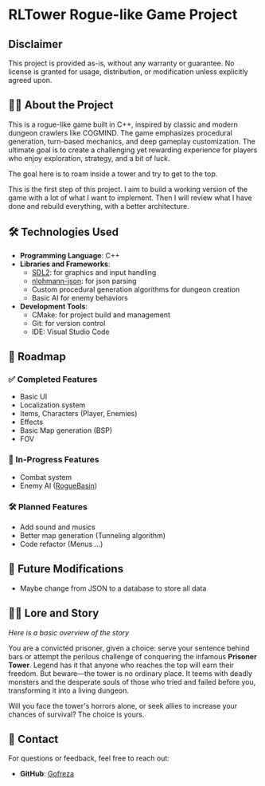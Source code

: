 # RLTower Rogue-like Game Project

## Disclaimer

This project is provided as-is, without any warranty or guarantee. No license is granted for usage, distribution, or modification unless explicitly agreed upon.


## 🧙‍♂️ About the Project

This is a rogue-like game built in C++, inspired by classic and modern dungeon crawlers like COGMIND. The game emphasizes procedural generation, turn-based mechanics, and deep gameplay customization. The ultimate goal is to create a challenging yet rewarding experience for players who enjoy exploration, strategy, and a bit of luck.

The goal here is to roam inside a tower and try to get to the top.

This is the first step of this project. I aim to build a working version of the game with a lot of what I want to implement. Then I will review what I have done and rebuild everything, with a better architecture.

## 🛠️ Technologies Used

- **Programming Language**: C++
- **Libraries and Frameworks**:
  - [SDL2](https://www.libsdl.org/): for graphics and input handling
  - [nlohmann-json](https://github.com/nlohmann/json): for json parsing
  - Custom procedural generation algorithms for dungeon creation
  - Basic AI for enemy behaviors
- **Development Tools**:
  - CMake: for project build and management
  - Git: for version control
  - IDE: Visual Studio Code

## 📜 Roadmap

### ✅ Completed Features

- Basic UI
- Localization system
- Items, Characters (Player, Enemies)
- Effects
- Basic Map generation (BSP)
- FOV

### 🚧 In-Progress Features

- Combat system
- Enemy AI ([RogueBasin](https://roguebasin.com/index.php/A_Better_Monster_AI))

### 🛠️ Planned Features

- Add sound and musics
- Better map generation (Tunneling algorithm)
- Code refactor (Menus ...)

## 🔮 Future Modifications

- Maybe change from JSON to a database to store all data

## 🧝‍♂️ Lore and Story

*Here is a basic overview of the story*

You are a convicted prisoner, given a choice: serve your sentence behind bars or attempt the perilous challenge of conquering the infamous **Prisoner Tower**. Legend has it that anyone who reaches the top will earn their freedom. But beware—the tower is no ordinary place. It teems with deadly monsters and the desperate souls of those who tried and failed before you, transforming it into a living dungeon.

Will you face the tower's horrors alone, or seek allies to increase your chances of survival? The choice is yours.


## 💬 Contact

For questions or feedback, feel free to reach out:

- **GitHub**: [Gofreza](https://github.com/Gofreza)
